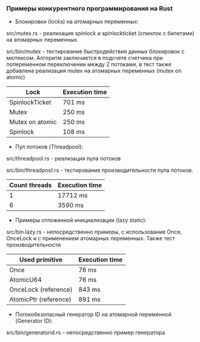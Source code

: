 ### Примеры конкурентного программирования на Rust

- Блокировки (locks) на атомарных переменных:

src/mutex.rs - реализация spinlock и spinlockticket (спинлок c билетами) на атомарных переменных.

src/bin/mutex - тестирование быстродействия данных блокировок с мютексом. Алгоритм заключается в подсчете счетчика при попеременном переключении между 2 потоками,
в тест также добавлена реализация mutex на атомарных переменных (mutex on atomic)

| Lock            | Execution time |
| --------------- | -------------  |
| SpinlockTicket  |     701 ms     |
| Mutex           |     250 ms     |
| Mutex on atomic |     250 ms     |
| Spinlock        |     108 ms     |

- Пул потоков (Threadpool):

src/threadpool.rs - реализация пула потоков

src/bin/threadpool.rs - тестирования производительности пула потоков.

| Count threads  | Execution time |
| -------------- | -------------  |
| 1              |     17712 ms   |
| 6              |     3590 ms    |

- Примеры отложенной инициализации (lazy static):

src/bin.lazy.rs - непосредственно примеры, с использование Once, OnceLock и с применением атомарных переменных. Также тест производительности

| Used primitive         | Execution time |
| ---------------------- | -------------  |
| Once                   |     76 ms      |
| AtomicU64              |     76 ms      |
| OnceLock (reference)   |     843 ms     |
| AtomicPtr (reference)  |     891 ms     |

- Потокобезопасный генератор ID на атомарной переменной (Generator ID):

src/bin/generatorid.rs - непосредственно пример генератора
